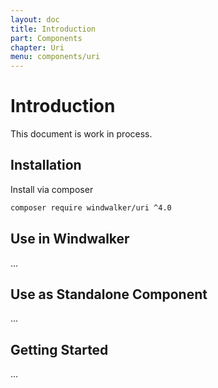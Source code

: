 ```yaml
---
layout: doc
title: Introduction
part: Components
chapter: Uri
menu: components/uri
---
```


# Introduction

This document is work in process.

## Installation

Install via composer

```bash
composer require windwalker/uri ^4.0
```

## Use in Windwalker

...

## Use as Standalone Component

...

## Getting Started

...
